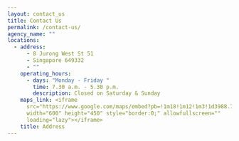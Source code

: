```yaml
---
layout: contact_us
title: Contact Us
permalink: /contact-us/
agency_name: ""
locations:
  - address:
      - 8 Jurong West St 51
      - Singapore 649332
      - ""
    operating_hours:
      - days: "Monday - Friday "
        time: 7.30 a.m. - 5.30 p.m.
        description: Closed on Saturday & Sunday
    maps_link: <iframe
      src="https://www.google.com/maps/embed?pb=!1m18!1m12!1m3!1d3988.7148809230366!2d103.71936301525588!3d1.34755136195697!2m3!1f0!2f0!3f0!3m2!1i1024!2i768!4f13.1!3m3!1m2!1s0x31da0fdd96a6a9ab%3A0x6525a38552c59d25!2sShuqun%20Primary%20School!5e0!3m2!1sen!2sus!4v1678015971848!5m2!1sen!2sus"
      width="600" height="450" style="border:0;" allowfullscreen=""
      loading="lazy"></iframe>
    title: Address
---
```

